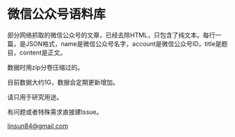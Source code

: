 # 微信公众号语料库

部分网络抓取的微信公众号的文章，已经去除HTML，只包含了纯文本。每行一篇，是JSON格式，name是微信公众号名字，account是微信公众号ID，title是题目，content是正文。

数据时用zip分卷压缩过的。

目前数据大约1G，数据会定期更新增加。

请只用于研究用途。

有问题或者特殊需求直接建Issue。

linsun84@gmail.com
